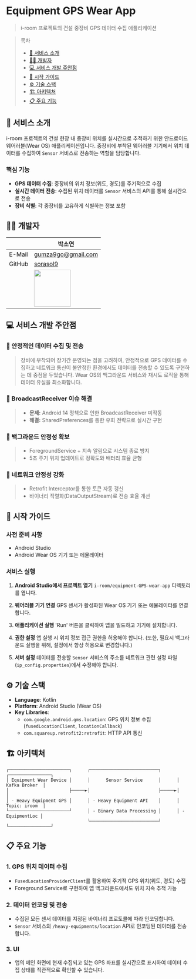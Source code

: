 # Equipment GPS Wear App

> i-room 프로젝트의 건설 중장비 GPS 데이터 수집 애플리케이션

> 목차
> - [📄 서비스 소개](#서비스-소개)
> - [🧑‍💻 개발자](#개발자)
> - [💻 서비스 개발 주안점](#서비스-개발-주안점)
> - [🚀 시작 가이드](#시작-가이드)
> - [⚙️ 기술 스택](#기술-스택)
> - [🏗️ 아키텍처](#아키텍처)
> - [📋 주요 기능](#주요-기능)

<a id="서비스-소개"></a>

## 📄 서비스 소개

i-room 프로젝트의 건설 현장 내 중장비 위치를 실시간으로 추적하기 위한 안드로이드 웨어러블(Wear OS) 애플리케이션입니다. 중장비에 부착된 웨어러블 기기에서 위치 데이터를 수집하여 `Sensor` 서비스로
전송하는 역할을 담당합니다.

### 핵심 기능

- **GPS 데이터 수집**: 중장비의 위치 정보(위도, 경도)를 주기적으로 수집
- **실시간 데이터 전송**: 수집된 위치 데이터를 `Sensor` 서비스의 API를 통해 실시간으로 전송
- **장비 식별**: 각 중장비를 고유하게 식별하는 정보 포함

<a id="개발자"></a>

## 🧑‍💻 개발자

|        | 박소연                                                     |
|--------|---------------------------------------------------------|
| E-Mail | gumza9go@gmail.com                                      |
| GitHub | [sorasol9](https://github.com/sorasol9)                 |
|        | <img src="https://github.com/sorasol9.png" width=100px> |

<a id="서비스-개발-주안점"></a>

## 💻 서비스 개발 주안점

### 📌 안정적인 데이터 수집 및 전송

> 장비에 부착되어 장기간 운영되는 점을 고려하여, 안정적으로 GPS 데이터를 수집하고 네트워크 통신이 불안정한 환경에서도 데이터를 전송할 수 있도록 구현하는 데 중점을 두었습니다. Wear OS의 백그라운드
> 서비스와 재시도 로직을 통해 데이터 유실을 최소화합니다.

### 📌 BroadcastReceiver 이슈 해결

> - **문제:** Android 14 정책으로 인한 BroadcastReceiver 미작동
> - **해결:** SharedPreferences를 통한 우회 전략으로 실시간 구현

### 📌 백그라운드 안정성 확보

> - ForegroundService + 지속 알림으로 시스템 종료 방지
> - 5초 주기 위치 업데이트로 정확도와 배터리 효율 균형

### 📌 네트워크 안정성 강화

> - Retrofit Interceptor를 통한 토큰 자동 갱신
> - 바이너리 직렬화(DataOutputStream)로 전송 효율 개선


<a id="시작-가이드"></a>

## 🚀 시작 가이드

### 사전 준비 사항

- Android Studio
- Android Wear OS 기기 또는 에뮬레이터

### 서비스 실행

1. **Android Studio에서 프로젝트 열기**
   `i-room/equipment-GPS-wear-app` 디렉토리를 엽니다.

2. **웨어러블 기기 연결**
   GPS 센서가 활성화된 Wear OS 기기 또는 에뮬레이터를 연결합니다.

3. **애플리케이션 실행**
   'Run' 버튼을 클릭하여 앱을 빌드하고 기기에 설치합니다.

4. **권한 설정**
   앱 실행 시 위치 정보 접근 권한을 허용해야 합니다. (또한, 필요시 백그라운드 실행을 위해, 설정에서 항상 허용으로 변경합니다.)

5. **서버 설정**
   데이터를 전송할 `Sensor` 서비스의 주소를 네트워크 관련 설정 파일(`ip_config.properties`)에서 수정해야 합니다.

<a id="기술-스택"></a>

## ⚙️ 기술 스택

- **Language**: Kotlin
- **Platform**: Android Studio (Wear OS)
- **Key Libraries**:
    - `com.google.android.gms.location`: GPS 위치 정보 수집(`fusedLocationClient`, `locationCallback`)
    - `com.squareup.retrofit2:retrofit`: HTTP API 통신

<a id="아키텍처"></a>

## 🏗️ 아키텍처

```
┌───────────────────────┐      ┌──────────────────────────┐      ┌────────────────┐
│ Equipment Wear Device │      │      Sensor Service      │      │  Kafka Broker  │
│                       ├─────►│                          ├─────►│                │
│ - Heavy Equipment GPS │      │ - Heavy Equipment API    │      │  Topic: iroom  │
└───────────────────────┘      │ - Binary Data Processing │      │ - EquipmentLoc │
                               └──────────────────────────┘      └────────────────┘
```

<a id="주요-기능"></a>

## 📋 주요 기능

### 1. GPS 위치 데이터 수집

- `FusedLocationProviderClient`를 활용하여 주기적 GPS 위치(위도, 경도) 수집
- Foreground Service로 구현하여 앱 백그라운드에서도 위치 지속 추적 가능

### 2. 데이터 인코딩 및 전송

- 수집된 모든 센서 데이터를 지정된 바이너리 프로토콜에 따라 인코딩합니다.
- `Sensor` 서비스의 `/heavy-equipments/location` API로 인코딩된 데이터를 전송합니다.

### 3. UI

- 앱의 메인 화면에 현재 수집되고 있는 GPS 좌표를 실시간으로 표시하여 데이터 수집 상태를 직관적으로 확인할 수 있습니다.
